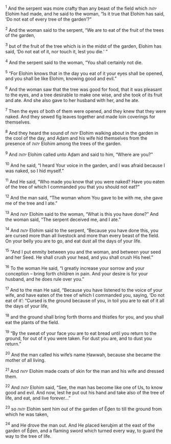 <sup>1</sup> And the serpent was more crafty than any beast of the field which יהוה Elohim had made, and he said to the woman, “Is it true that Elohim has said, ‘Do not eat of every tree of the garden’?”

<sup>2</sup> And the woman said to the serpent, “We are to eat of the fruit of the trees of the garden,

<sup>3</sup> but of the fruit of the tree which is in the midst of the garden, Elohim has said, ‘Do not eat of it, nor touch it, lest you die.’ ”

<sup>4</sup> And the serpent said to the woman, “You shall certainly not die.

<sup>5</sup> “For Elohim knows that in the day you eat of it your eyes shall be opened, and you shall be like Elohim, knowing good and evil.”

<sup>6</sup> And the woman saw that the tree was good for food, that it was pleasant to the eyes, and a tree desirable to make one wise, and she took of its fruit and ate. And she also gave to her husband with her, and he ate.

<sup>7</sup> Then the eyes of both of them were opened, and they knew that they were naked. And they sewed fig leaves together and made loin coverings for themselves.

<sup>8</sup> And they heard the sound of יהוה Elohim walking about in the garden in the cool of the day, and Aḏam and his wife hid themselves from the presence of יהוה Elohim among the trees of the garden.

<sup>9</sup> And יהוה Elohim called unto Aḏam and said to him, “Where are you?”

<sup>10</sup> And he said, “I heard Your voice in the garden, and I was afraid because I was naked, so I hid myself.”

<sup>11</sup> And He said, “Who made you know that you were naked? Have you eaten of the tree of which I commanded you that you should not eat?”

<sup>12</sup> And the man said, “The woman whom You gave to be with me, she gave me of the tree and I ate.”

<sup>13</sup> And יהוה Elohim said to the woman, “What is this you have done?” And the woman said, “The serpent deceived me, and I ate.”

<sup>14</sup> And יהוה Elohim said to the serpent, “Because you have done this, you are cursed more than all livestock and more than every beast of the field. On your belly you are to go, and eat dust all the days of your life.

<sup>15</sup> “And I put enmity between you and the woman, and between your seed and her Seed. He shall crush your head, and you shall crush His heel.”

<sup>16</sup> To the woman He said, “I greatly increase your sorrow and your conception – bring forth children in pain. And your desire is for your husband, and he does rule over you.”

<sup>17</sup> And to the man He said, “Because you have listened to the voice of your wife, and have eaten of the tree of which I commanded you, saying, ‘Do not eat of it’: “Cursed is the ground because of you, in toil you are to eat of it all the days of your life,

<sup>18</sup> and the ground shall bring forth thorns and thistles for you, and you shall eat the plants of the field.

<sup>19</sup> “By the sweat of your face you are to eat bread until you return to the ground, for out of it you were taken. For dust you are, and to dust you return.”

<sup>20</sup> And the man called his wife’s name Ḥawwah, because she became the mother of all living.

<sup>21</sup> And יהוה Elohim made coats of skin for the man and his wife and dressed them.

<sup>22</sup> And יהוה Elohim said, “See, the man has become like one of Us, to know good and evil. And now, lest he put out his hand and take also of the tree of life, and eat, and live forever...”

<sup>23</sup> so יהוה Elohim sent him out of the garden of Ĕḏen to till the ground from which he was taken,

<sup>24</sup> and He drove the man out. And He placed keruḇim at the east of the garden of Ĕḏen, and a flaming sword which turned every way, to guard the way to the tree of life.

